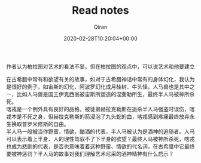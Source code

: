 ﻿---
title: Read notes
author: Qiran
type: post
date: 2020-02-28T10:20:04+00:00
aliases: ["/read-notes/"]
tags:
  - Art theory

---
<pre class="wp-block-preformatted">作者认为柏拉图对艺术的看法不妥。但在柏拉图的观点中，可以说艺术和他要建立的真理与乌托邦是对立的，本身就是有局限性的。柏拉图认为艺术应被禁止再现罪恶性情、放荡、粗鲁，是否也可以说柏拉图在批判摹仿性艺术满足人低劣的那一部分？</pre>

在古希腊中常有和欲望有关的故事，如对于古希腊神话中常有的身体幻化，我认为是很好的例子，如宙斯的幻化、阿波罗幻化成月桂树、牛头怪，人马兽也是其中之一，比如人马兽是国王伊克西翁被宙斯所塑造的涅斐勒所生，最终半人马被神所杀死。  
喀戎是一个例外具有良好的品格，被徒弟赫拉克勒斯在追杀半人马强盗时误伤，喀戎本是不死之身，但赫拉克勒斯的箭浸泡了九头蛇的血，喀戎感到疼痛最终放弃永生换取普罗米修斯的自由。  
半人马一般被当作野蛮，情欲，酗酒的代表，半人马被认为是酒神的追随者。人马可以表示着上半身、人的理性驾驭不了下半身的欲望？最终人马被神所杀死，喀戎也成为悲剧的代表，是否也意味着着这种野蛮、情欲的代名词，在古希腊中它最终要被神惩罚？半人马的故事对我们理解艺术尼采的酒神精神有什么启示？
